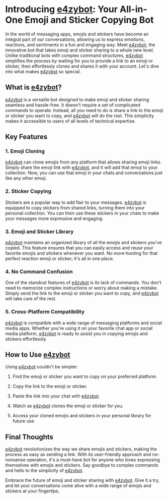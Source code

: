 # Introducing [e4zybot](https://t.me/e4zybot): Your All-in-One Emoji and Sticker Copying Bot

In the world of messaging apps, emojis and stickers have become an integral part of our conversations, allowing us to express emotions, reactions, and sentiments in a fun and engaging way. Meet [e4zybot](https://t.me/e4zybot), the innovative bot that takes emoji and sticker sharing to a whole new level. Unlike traditional bots with complex command structures, [e4zybot](https://t.me/e4zybot) simplifies the process by waiting for you to provide a link to an emoji or sticker, then effortlessly clones and shares it with your account. Let's dive into what makes [e4zybot](https://t.me/e4zybot) so special.

## What is [e4zybot](https://t.me/e4zybot)?

[e4zybot](https://t.me/e4zybot) is a versatile bot designed to make emoji and sticker sharing seamless and hassle-free. It doesn't require a set of complicated commands to operate. Instead, all you need to do is share a link to the emoji or sticker you want to copy, and [e4zybot](https://t.me/e4zybot) will do the rest. This simplicity makes it accessible to users of all levels of technical expertise.

## Key Features

### 1. Emoji Cloning

[e4zybot](https://t.me/e4zybot) can clone emojis from any platform that allows sharing emoji links. Simply share the emoji link with [e4zybot](https://t.me/e4zybot), and it will add that emoji to your collection. Now, you can use that emoji in your chats and conversations just like any other emoji.

### 2. Sticker Copying

Stickers are a popular way to add flair to your messages. [e4zybot](https://t.me/e4zybot) is equipped to copy stickers from shared links, turning them into your personal collection. You can then use these stickers in your chats to make your messages more expressive and engaging.

### 3. Emoji and Sticker Library

[e4zybot](https://t.me/e4zybot) maintains an organized library of all the emojis and stickers you've copied. This feature ensures that you can easily access and reuse your favorite emojis and stickers whenever you want. No more hunting for that perfect reaction emoji or sticker; it's all in one place.

### 4. No Command Confusion

One of the standout features of [e4zybot](https://t.me/e4zybot) is its lack of commands. You don't need to memorize complex instructions or worry about making a mistake. Simply send the link to the emoji or sticker you want to copy, and [e4zybot](https://t.me/e4zybot) will take care of the rest.

### 5. Cross-Platform Compatibility

[e4zybot](https://t.me/e4zybot) is compatible with a wide range of messaging platforms and social media apps. Whether you're using it on your favorite chat app or social media platform, [e4zybot](https://t.me/e4zybot) is ready to assist you in copying emojis and stickers effortlessly.

## How to Use [e4zybot](https://t.me/e4zybot)

Using [e4zybot](https://t.me/e4zybot) couldn't be simpler:

1. Find the emoji or sticker you want to copy on your preferred platform.

2. Copy the link to the emoji or sticker.

3. Paste the link into your chat with [e4zybot](https://t.me/e4zybot).

4. Watch as [e4zybot](https://t.me/e4zybot) clones the emoji or sticker for you.

5. Access your cloned emojis and stickers in your personal library for future use.

## Final Thoughts

[e4zybot](https://t.me/e4zybot) revolutionizes the way we share emojis and stickers, making the process as easy as sending a link. With its user-friendly approach and no-nonsense operation, it's a must-have bot for anyone who loves expressing themselves with emojis and stickers. Say goodbye to complex commands and hello to the simplicity of [e4zybot](https://t.me/e4zybot).

Embrace the future of emoji and sticker sharing with [e4zybot](https://t.me/e4zybot). Give it a try, and let your conversations come alive with a wide range of emojis and stickers at your fingertips.
